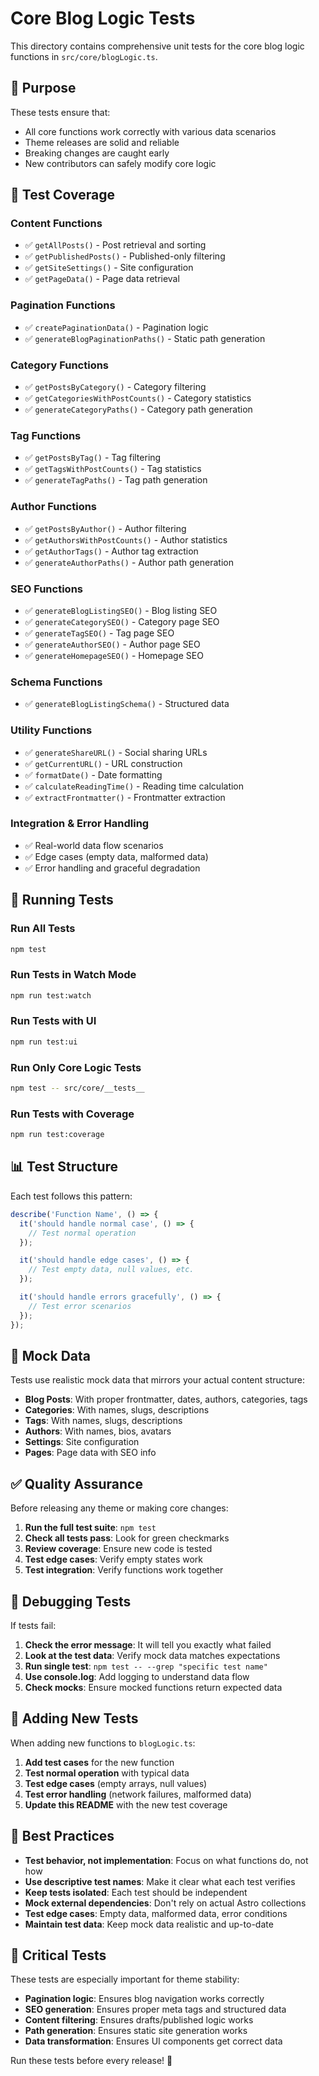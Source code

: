 # Core Blog Logic Tests

This directory contains comprehensive unit tests for the core blog logic functions in `src/core/blogLogic.ts`.

## 🎯 Purpose

These tests ensure that:
- All core functions work correctly with various data scenarios
- Theme releases are solid and reliable
- Breaking changes are caught early
- New contributors can safely modify core logic

## 🧪 Test Coverage

### Content Functions
- ✅ `getAllPosts()` - Post retrieval and sorting
- ✅ `getPublishedPosts()` - Published-only filtering
- ✅ `getSiteSettings()` - Site configuration
- ✅ `getPageData()` - Page data retrieval

### Pagination Functions
- ✅ `createPaginationData()` - Pagination logic
- ✅ `generateBlogPaginationPaths()` - Static path generation

### Category Functions
- ✅ `getPostsByCategory()` - Category filtering
- ✅ `getCategoriesWithPostCounts()` - Category statistics
- ✅ `generateCategoryPaths()` - Category path generation

### Tag Functions
- ✅ `getPostsByTag()` - Tag filtering
- ✅ `getTagsWithPostCounts()` - Tag statistics
- ✅ `generateTagPaths()` - Tag path generation

### Author Functions
- ✅ `getPostsByAuthor()` - Author filtering
- ✅ `getAuthorsWithPostCounts()` - Author statistics
- ✅ `getAuthorTags()` - Author tag extraction
- ✅ `generateAuthorPaths()` - Author path generation

### SEO Functions
- ✅ `generateBlogListingSEO()` - Blog listing SEO
- ✅ `generateCategorySEO()` - Category page SEO
- ✅ `generateTagSEO()` - Tag page SEO
- ✅ `generateAuthorSEO()` - Author page SEO
- ✅ `generateHomepageSEO()` - Homepage SEO

### Schema Functions
- ✅ `generateBlogListingSchema()` - Structured data

### Utility Functions
- ✅ `generateShareURL()` - Social sharing URLs
- ✅ `getCurrentURL()` - URL construction
- ✅ `formatDate()` - Date formatting
- ✅ `calculateReadingTime()` - Reading time calculation
- ✅ `extractFrontmatter()` - Frontmatter extraction

### Integration & Error Handling
- ✅ Real-world data flow scenarios
- ✅ Edge cases (empty data, malformed data)
- ✅ Error handling and graceful degradation

## 🚀 Running Tests

### Run All Tests
```bash
npm test
```

### Run Tests in Watch Mode
```bash
npm run test:watch
```

### Run Tests with UI
```bash
npm run test:ui
```

### Run Only Core Logic Tests
```bash
npm test -- src/core/__tests__
```

### Run Tests with Coverage
```bash
npm run test:coverage
```

## 📊 Test Structure

Each test follows this pattern:

```typescript
describe('Function Name', () => {
  it('should handle normal case', () => {
    // Test normal operation
  });

  it('should handle edge cases', () => {
    // Test empty data, null values, etc.
  });

  it('should handle errors gracefully', () => {
    // Test error scenarios
  });
});
```

## 🔧 Mock Data

Tests use realistic mock data that mirrors your actual content structure:

- **Blog Posts**: With proper frontmatter, dates, authors, categories, tags
- **Categories**: With names, slugs, descriptions
- **Tags**: With names, slugs, descriptions  
- **Authors**: With names, bios, avatars
- **Settings**: Site configuration
- **Pages**: Page data with SEO info

## ✅ Quality Assurance

Before releasing any theme or making core changes:

1. **Run the full test suite**: `npm test`
2. **Check all tests pass**: Look for green checkmarks
3. **Review coverage**: Ensure new code is tested
4. **Test edge cases**: Verify empty states work
5. **Test integration**: Verify functions work together

## 🐛 Debugging Tests

If tests fail:

1. **Check the error message**: It will tell you exactly what failed
2. **Look at the test data**: Verify mock data matches expectations
3. **Run single test**: `npm test -- --grep "specific test name"`
4. **Use console.log**: Add logging to understand data flow
5. **Check mocks**: Ensure mocked functions return expected data

## 📝 Adding New Tests

When adding new functions to `blogLogic.ts`:

1. **Add test cases** for the new function
2. **Test normal operation** with typical data
3. **Test edge cases** (empty arrays, null values)
4. **Test error handling** (network failures, malformed data)
5. **Update this README** with the new test coverage

## 🎯 Best Practices

- **Test behavior, not implementation**: Focus on what functions do, not how
- **Use descriptive test names**: Make it clear what each test verifies
- **Keep tests isolated**: Each test should be independent
- **Mock external dependencies**: Don't rely on actual Astro collections
- **Test edge cases**: Empty data, malformed data, error conditions
- **Maintain test data**: Keep mock data realistic and up-to-date

## 🚨 Critical Tests

These tests are especially important for theme stability:

- **Pagination logic**: Ensures blog navigation works correctly
- **SEO generation**: Ensures proper meta tags and structured data
- **Content filtering**: Ensures drafts/published logic works
- **Path generation**: Ensures static site generation works
- **Data transformation**: Ensures UI components get correct data

Run these tests before every release! 🚀